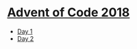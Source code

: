 # [Advent of Code 2018](https://adventofcode.com/2018)

- [Day 1](https://www.maria.cloud/gist/f7bae9487b26856ad2229b8512cc033a)
- [Day 2](https://www.maria.cloud/gist/e2452571f6db1182cafd923f1b928386)
